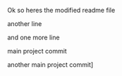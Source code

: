 Ok so heres the modified readme file

another line

and one more line

main project commit

another main project commit]
